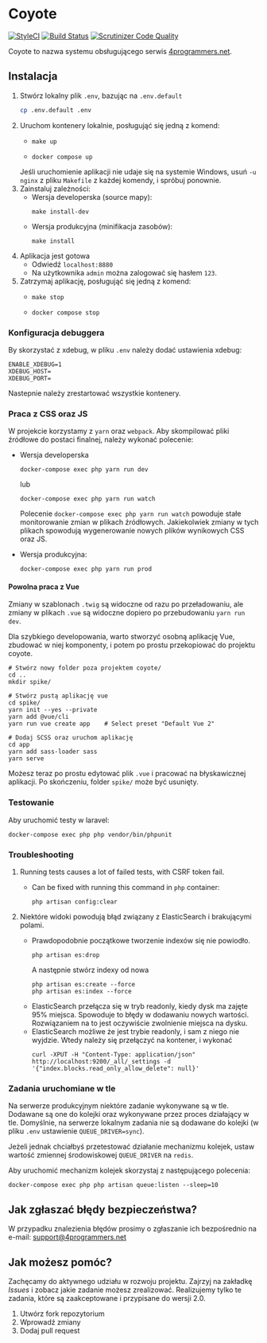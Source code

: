 # Coyote

[![StyleCI](https://styleci.io/repos/30256872/shield)](https://styleci.io/repos/30256872)
[![Build Status](https://travis-ci.org/adam-boduch/coyote.svg?branch=master)](https://travis-ci.org/adam-boduch/coyote)
[![Scrutinizer Code Quality](https://scrutinizer-ci.com/g/adam-boduch/coyote/badges/quality-score.png?b=master)](https://scrutinizer-ci.com/g/adam-boduch/coyote/?branch=master)

Coyote to nazwa systemu obsługującego serwis [4programmers.net].

[4programmers.net]: https://4programmers.net/

## Instalacja

1. Stwórz lokalny plik `.env`, bazując na `.env.default`
   ```bash
   cp .env.default .env
   ```
2. Uruchom kontenery lokalnie, posługująć się jedną z komend:
   - ```
     make up
     ```
   - ```
     docker compose up
     ```
   Jeśli uruchomienie aplikacji nie udaje się na systemie Windows, usuń `-u nginx` z pliku `Makefile`
   z każdej komendy, i spróbuj ponownie.
3. Zainstaluj zależności:
   - Wersja developerska (source mapy):
     ```
     make install-dev
     ```
   - Wersja produkcyjna (minifikacja zasobów):
     ```
     make install
     ```
4. Aplikacja jest gotowa
   - Odwiedź `localhost:8880`
   - Na użytkownika `admin` można zalogować się hasłem `123`.
5. Zatrzymaj aplikację, posługująć się jedną z komend:
   - ```
     make stop
     ```
   - ```
     docker compose stop
     ```

### Konfiguracja debuggera

By skorzystać z xdebug, w pliku `.env` należy dodać ustawienia xdebug:

```
ENABLE_XDEBUG=1
XDEBUG_HOST=
XDEBUG_PORT=
```

Nastepnie należy zrestartować wszystkie kontenery.

### Praca z CSS oraz JS

W projekcie korzystamy z `yarn` oraz `webpack`. Aby skompilować pliki źródłowe do postaci finalnej, należy wykonać
polecenie:
 - Wersja developerska
   ```
   docker-compose exec php yarn run dev
   ```
   lub
   ```
   docker-compose exec php yarn run watch
   ```

   Polecenie `docker-compose exec php yarn run watch` powoduje stałe monitorowanie zmian w plikach źródłowych. Jakiekolwiek zmiany w tych plikach
   spowodują wygenerowanie nowych plików wynikowych CSS oraz JS.

 - Wersja produkcyjna:
   ```
   docker-compose exec php yarn run prod
   ```

#### Powolna praca z Vue

Zmiany w szablonach `.twig` są widoczne od razu po przeładowaniu, ale zmiany w plikach `.vue` są
widoczne dopiero po przebudowaniu `yarn run dev`.

Dla szybkiego developowania, warto stworzyć osobną aplikację Vue, zbudować w niej komponenty, i potem
po prostu przekopiować do projektu coyote.

```
# Stwórz nowy folder poza projektem coyote/
cd ..
mkdir spike/

# Stwórz pustą aplikację vue
cd spike/
yarn init --yes --private
yarn add @vue/cli
yarn run vue create app    # Select preset "Default Vue 2"

# Dodaj SCSS oraz uruchom aplikację
cd app
yarn add sass-loader sass
yarn serve
```

Możesz teraz po prostu edytować plik `.vue` i pracować na błyskawicznej aplikacji. Po skończeniu, folder `spike/`
może być usunięty.

### Testowanie

Aby uruchomić testy w laravel:

```
docker-compose exec php php vendor/bin/phpunit
```

### Troubleshooting

1. Running tests causes a lot of failed tests, with CSRF token fail.
   - Can be fixed with running this command in `php` container:
     ```
     php artisan config:clear
     ```

2. Niektóre widoki powodują błąd związany z ElasticSearch i brakującymi polami.
   - Prawdopodobnie początkowe tworzenie indexów się nie powiodło.
     ```
     php artisan es:drop
     ```
     A następnie stwórz indexy od nowa
     ```
     php artisan es:create --force
     php artisan es:index --force
     ```
   - ElasticSearch przełącza się w tryb readonly, kiedy dysk ma zajęte 95% miejsca.
     Spowoduje to błędy w dodawaniu nowych wartości. Rozwiązaniem na to jest
     oczywiście zwolnienie miejsca na dysku.
   - ElasticSearch możliwe że jest trybie readonly, i sam z niego nie wyjdzie.
     Wtedy należy się przełączyć na kontener, i wykonać
     ```
     curl -XPUT -H "Content-Type: application/json" http://localhost:9200/_all/_settings -d '{"index.blocks.read_only_allow_delete": null}'
     ```

### Zadania uruchomiane w tle

Na serwerze produkcyjnym niektóre zadanie wykonywane są w tle. Dodawane są one do kolejki oraz wykonywane przez proces działający w tle.
Domyślnie, na serwerze lokalnym zadania nie są dodawane do kolejki (w pliku `.env` ustawienie `QUEUE_DRIVER=sync`).

Jeżeli jednak chciałbyś przetestować działanie mechanizmu kolejek, ustaw wartość zmiennej środowiskowej `QUEUE_DRIVER` na `redis`.

Aby uruchomić mechanizm kolejek skorzystaj z następującego polecenia:

```
docker-compose exec php php artisan queue:listen --sleep=10
```

## Jak zgłaszać błędy bezpieczeństwa?

W przypadku znalezienia błędów prosimy o zgłaszanie ich bezpośrednio na e-mail: support@4programmers.net

## Jak możesz pomóc?

Zachęcamy do aktywnego udziału w rozwoju projektu. Zajrzyj na zakładkę *Issues* i zobacz jakie zadanie możesz zrealizować. Realizujemy tylko te zadania, które są zaakceptowane i przypisane do wersji 2.0.

1. Utwórz fork repozytorium
2. Wprowadź zmiany
3. Dodaj pull request
